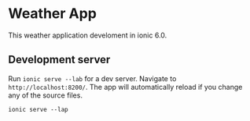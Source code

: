 # Weather App
This weather application develoment in ionic 6.0.

## Development server

Run `ionic serve --lab` for a dev server. Navigate to `http://localhost:8200/`. The app will automatically reload if you change any of the source files.

```shell
ionic serve --lap
```
